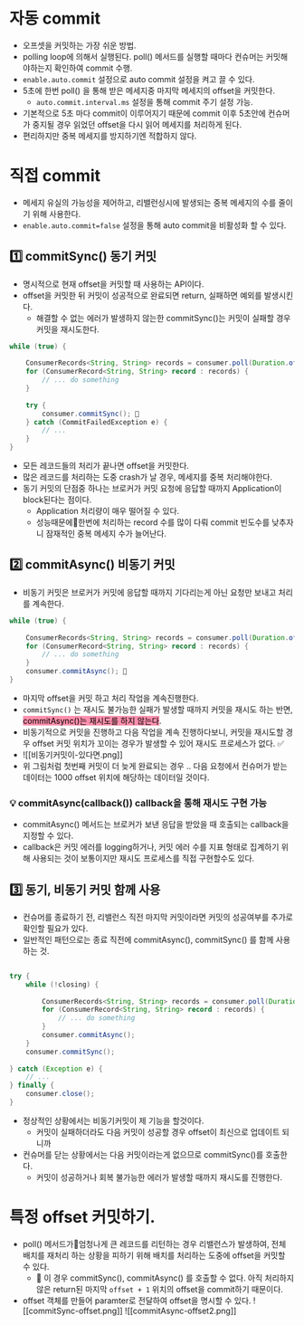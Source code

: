 

# 자동 commit

- 오프셋을 커밋하는 가장 쉬운 방법.
- polling loop에 의해서 실행된다. poll() 메서드를 실행할 때마다 컨슈머는 커밋해야하는지 확인하여 commit 수행.
- `enable.auto.commit` 설정으로 auto commit 설정을 켜고 끌 수 있다.
- 5초에 한번 poll() 을 통해 받은 메세지중 마지막 메세지의 offset을 커밋한다.
	- `auto.commit.interval.ms` 설정을 통해 commit 주기 설정 가능.
- 기본적으로 5초 마다 commit이 이루어지기 때문에 commit 이후 5초안에 컨슈머가 중지될 경우 읽었던 offset을 다시 읽어 메세지를 처리하게 된다.
- 편리하지만 중복 메세지를 방지하기엔 적합하지 않다.

# 직접 commit

- 메세지 유실의 가능성을 제어하고, 리밸런싱시에 발생되는 중복 메세지의 수를 줄이기 위해 사용한다.
- `enable.auto.commit=false` 설정을 통해 auto commit을 비활성화 할 수 있다.

## 1️⃣ commitSync() 동기 커밋

- 명시적으로 현재 offset을 커밋할 때 사용하는 API이다.
- offset을 커밋한 뒤 커밋이 성공적으로 완료되면 return, 실패하면 예외를 발생시킨다.
	- 해결할 수 없는 에러가 발생하지 않는한 commitSync()는 커밋이 실패할 경우 커밋을 재시도한다.

```java
while (true) {  
  
    ConsumerRecords<String, String> records = consumer.poll(Duration.ofSeconds(10));  
    for (ConsumerRecord<String, String> record : records) {  
        // ... do something  
    }  
  
    try {  
        consumer.commitSync(); 🚀
    } catch (CommitFailedException e) {  
        // ...  
    }  
}
```

- 모든 레코드들의 처리가 끝나면 offset을 커밋한다.
- 많은 레코드를 처리하는 도중 crash가 날 경우, 메세지를 중복 처리해야한다.
- 동기 커밋의 단점중 하나는 브로커가 커밋 요청에 응답할 때까지 Application이 block된다는 점이다.
	- Application 처리량이 매우 떨어질 수 있다.
	- 성능때문에한번에 처리하는 record 수를 많이 다뤄 commit 빈도수를 낮추자니 잠재적인 중복 메세지 수가 늘어난다.

## 2️⃣ commitAsync() 비동기 커밋

- 비동기 커밋은 브로커가 커밋에 응답할 때까지 기다리는게 아닌 요청만 보내고 처리를 계속한다.

```java
while (true) {  
  
    ConsumerRecords<String, String> records = consumer.poll(Duration.ofSeconds(10));  
    for (ConsumerRecord<String, String> record : records) {  
        // ... do something  
    }  
    consumer.commitAsync(); 🚀
}
```

- 마지막 offset을 커밋 하고 처리 작업을 계속진행한다.
- `commitSync()` 는 재시도 불가능한 실패가 발생할 때까지 커밋을 재시도 하는 반면, <mark style="background: #FF5582A6;">commitAsync()는 재시도를 하지 않는다</mark>.
- 비동기적으로 커밋을 진행하고 다음 작업을 계속 진행하다보니, 커밋을 재시도할 경우 offset 커밋 위치가 꼬이는 경우가 발생할 수 있어 재시도 프로세스가 없다. ✅
- ![[비동기커밋이-있다면.png]]
- 위 그림처럼 첫번째 커밋이 더 늦게 완료되는 경우 .. 다음 요청에서 컨슈머가 받는 데이터는 1000 offset 위치에 해당하는 데이터일 것이다.

### 💡 commitAsync(callback()) callback을 통해 재시도 구현 가능

- commitAsync() 메서드는 브로커가 보낸 응답을 받았을 때 호출되는 callback을 지정할 수 있다.
- callback은 커밋 에러를 logging하거나, 커밋 에러 수를 지표 형태로 집계하기 위해 사용되는 것이 보통이지만 재시도 프로세스를 직접 구현할수도 있다.

## 3️⃣ 동기, 비동기 커밋 함께 사용

- 컨슈머를 종료하기 전, 리밸런스 직전 마지막 커밋이라면 커밋의 성공여부를 추가로 확인할 필요가 있다.
- 일반적인 패턴으로는 종료 직전에 commitAsync(), commitSync() 를 함께 사용하는 것.

```java

try {  
    while (!closing) {  
  
        ConsumerRecords<String, String> records = consumer.poll(Duration.ofSeconds(10));  
        for (ConsumerRecord<String, String> record : records) {  
            // ... do something  
        }  
        consumer.commitAsync();
    }  
    consumer.commitSync();  
  
} catch (Exception e) {  
    // ...  
} finally {  
    consumer.close();  
}

```

- 정상적인 상황에서는 비동기커밋이 제 기능을 할것이다.
	- 커밋이 실패하더라도 다음 커밋이 성공할 경우 offset이 최신으로 업데이트 되니까
- 컨슈머를 닫는 상황에서는 다음 커밋이라는게 없으므로 commitSync()를 호출한다.
	- 커밋이 성공하거나 회복 불가능한 에러가 발생할 때까지 재시도를 진행한다.


# 특정 offset 커밋하기.

- poll() 메서드가엄청나게 큰 레코드를 리턴하는 경우 리밸런스가 발생하여, 전체 배치를 재처리 하는 상황을 피하기 위해 배치를 처리하는 도중에 offset을 커밋할 수 있다.
	- 🔴 이 경우 commitSync(), commitAsync() 를 호출할 수 없다.  아직 처리하지 않은 return된 마지막 `offset + 1` 위치의 offset을 commit하기 때문이다.
- offset 객체를 만들어 paramter로 전달하여 offset을 명시할 수 있다.
   ![[commitSync-offset.png]]
   ![[commitAsync-offset2.png]]
